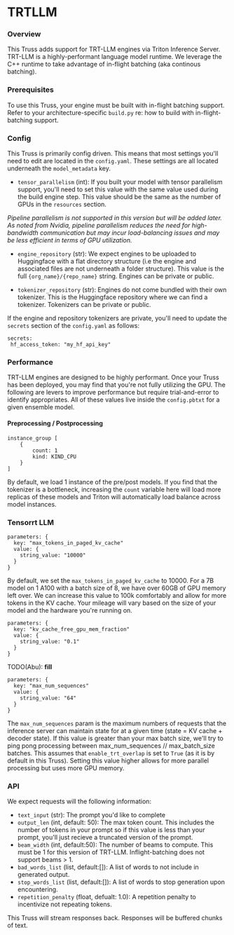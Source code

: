 # TRTLLM
 
### Overview
This Truss adds support for TRT-LLM engines via Triton Inference Server. TRT-LLM is a highly-performant language model runtime. We leverage the C++ runtime to take advantage of in-flight batching (aka continous batching). 

### Prerequisites 

To use this Truss, your engine must be built with in-flight batching support. Refer to your architecture-specific `build.py` re: how to build with in-flight-batching support. 

### Config

This Truss is primarily config driven. This means that most settings you'll need to edit are located in the `config.yaml`. These settings are all located underneath the `model_metadata` key. 

- `tensor_parallelism` (int): If you built your model with tensor parallelism support, you'll need to set this value with the same value used during the build engine step. This value should be the same as the number of GPUs in the `resources` section. 

*Pipeline parallelism is not supported in this version but will be added later. As noted from Nvidia, pipeline parallelism reduces the need for high-bandwidth communication but may incur load-balancing issues and may be less efficient in terms of GPU utilization.*

- `engine_repository` (str): We expect engines to be uploaded to Huggingface with a flat directory structure (i.e the engine and associated files are not underneath a folder structure). This value is the full `{org_name}/{repo_name}` string. Engines can be private or public.

- `tokenizer_repository` (str): Engines do not come bundled with their own tokenizer. This is the Huggingface repository where we can find a tokenizer. Tokenizers can be private or public.

If the engine and repository tokenizers are private, you'll need to update the `secrets` section of the `config.yaml` as follows:

```
secrets:
 hf_access_token: "my_hf_api_key"
```

### Performance 

TRT-LLM engines are designed to be highly performant. Once your Truss has been deployed, you may find that you're not fully utilizing the GPU. The following are levers to improve performance but require trial-and-error to identify appropriates. All of these values live inside the `config.pbtxt` for a given ensemble model. 

#### Preprocessing / Postprocessing

```
instance_group [
    {
        count: 1
        kind: KIND_CPU
    }
]
```
By default, we load 1 instance of the pre/post models. If you find that the tokenizer is a bottleneck, increasing the `count` variable here will load more replicas of these models and Triton will automatically load balance across model instances. 

### Tensorrt LLM
```
parameters: {
  key: "max_tokens_in_paged_kv_cache"
  value: {
    string_value: "10000"
  }
}
```
By default, we set the `max_tokens_in_paged_kv_cache` to 10000. For a 7B model on 1 A100 with a batch size of 8, we have over 60GB of GPU memory left over. We can increase this value to 100k comfortably and allow for more tokens in the KV cache. Your mileage will vary based on the size of your model and the hardware you're running on. 

```
parameters: {
  key: "kv_cache_free_gpu_mem_fraction"
  value: {
    string_value: "0.1"
  }
}
```
TODO(Abu): __fill__

```
parameters: {
  key: "max_num_sequences"
  value: {
    string_value: "64"
  }
}
```
The `max_num_sequences` param is the maximum numbers of requests that the inference server can maintain state for at a given time (state = KV cache + decoder state). If this value is greater than your max batch size, we'll try to ping pong processing between max_num_sequences // max_batch_size batches. This assumes that `enable_trt_overlap` is set to `True` (as it is by default in this Truss). Setting this value higher allows for more parallel processing but uses more GPU memory. 

### API

We expect requests will the following information:


- ```text_input``` (str): The prompt you'd like to complete
- ```output_len``` (int, default: 50): The max token count. This includes the number of tokens in your prompt so if this value is less than your prompt, you'll just recieve a truncated version of the prompt.
- ```beam_width``` (int, default:50): The number of beams to compute. This must be 1 for this version of TRT-LLM. Inflight-batching does not support beams > 1. 
- ```bad_words_list``` (list, default:[]): A list of words to not include in generated output.
- ```stop_words_list``` (list, default:[]): A list of words to stop generation upon encountering.
- ```repetition_penalty``` (float, defualt: 1.0): A repetition penalty to incentivize not repeating tokens. 

This Truss will stream responses back. Responses will be buffered chunks of text. 